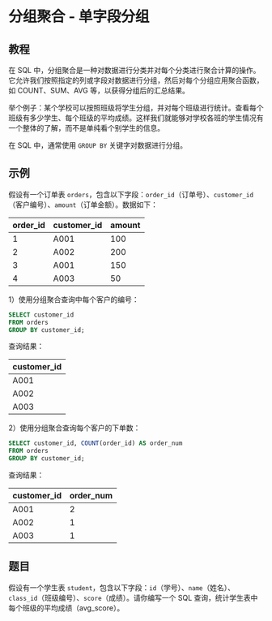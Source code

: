 # 分组聚合 - 单字段分组

## 教程
在 SQL 中，分组聚合是一种对数据进行分类并对每个分类进行聚合计算的操作。它允许我们按照指定的列或字段对数据进行分组，然后对每个分组应用聚合函数，如 COUNT、SUM、AVG 等，以获得分组后的汇总结果。

举个例子：某个学校可以按照班级将学生分组，并对每个班级进行统计。查看每个班级有多少学生、每个班级的平均成绩。这样我们就能够对学校各班的学生情况有一个整体的了解，而不是单纯看个别学生的信息。

在 SQL 中，通常使用 `GROUP BY` 关键字对数据进行分组。



## 示例
假设有一个订单表 `orders`，包含以下字段：`order_id`（订单号）、`customer_id`（客户编号）、`amount`（订单金额）。数据如下：

| order_id | customer_id | amount |
|---------|-------------|--------|
| 1       | A001        | 100    |
| 2       | A002        | 200    |
| 3       | A001        | 150    |
| 4       | A003        | 50     |



1）使用分组聚合查询中每个客户的编号：

```sql
SELECT customer_id
FROM orders
GROUP BY customer_id;
```

查询结果：

| customer_id |
| ----------- |
| A001        |
| A002        |
| A003        |



2）使用分组聚合查询每个客户的下单数：

```sql
SELECT customer_id, COUNT(order_id) AS order_num
FROM orders
GROUP BY customer_id;
```

查询结果：

| customer_id | order_num |
| ----------- | --------- |
| A001        | 2         |
| A002        | 1         |
| A003        | 1         |



## 题目

假设有一个学生表 `student`，包含以下字段：`id`（学号）、`name`（姓名）、`class_id`（班级编号）、`score`（成绩）。请你编写一个 SQL 查询，统计学生表中每个班级的平均成绩（avg_score）。
